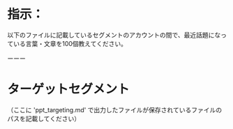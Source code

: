 # 指示：
以下のファイルに記載しているセグメントのアカウントの間で、最近話題になっている言葉・文章を100個教えてください。

ーーー

# ターゲットセグメント

（ここに 'ppt_targeting.md' で出力したファイルが保存されているファイルのパスを記載してください）